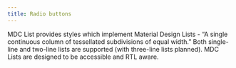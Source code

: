 ```yaml
---
title: Radio buttons
---
```


MDC List provides styles which implement Material Design Lists - “A single continuous column of tessellated subdivisions of equal width.” Both single-line and two-line lists are supported (with three-line lists planned). MDC Lists are designed to be accessible and RTL aware.
